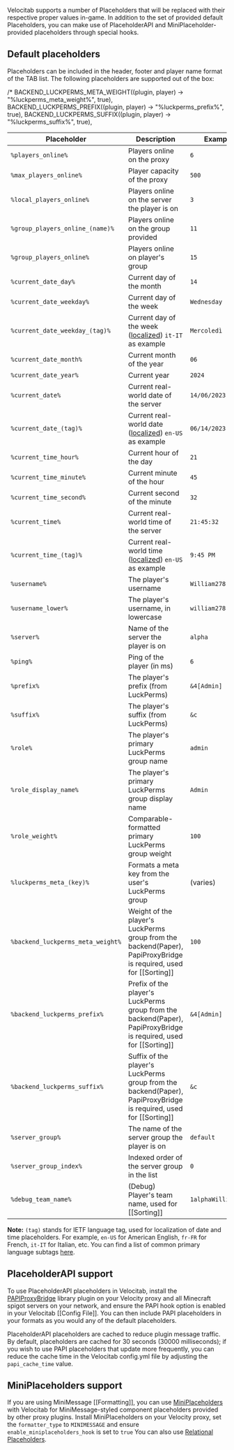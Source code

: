 Velocitab supports a number of Placeholders that will be replaced with their respective proper values in-game. In addition to the set of provided default Placeholders, you can make use of PlaceholderAPI and MiniPlaceholder-provided placeholders through special hooks.

## Default placeholders
Placeholders can be included in the header, footer and player name format of the TAB list. The following placeholders are supported out of the box:

/*
BACKEND_LUCKPERMS_META_WEIGHT((plugin, player) -> "%luckperms_meta_weight%", true),
BACKEND_LUCKPERMS_PREFIX((plugin, player) -> "%luckperms_prefix%", true),
BACKEND_LUCKPERMS_SUFFIX((plugin, player) -> "%luckperms_suffix%", true),

| Placeholder                       | Description                                                                                                                                       | Example            |
|-----------------------------------|---------------------------------------------------------------------------------------------------------------------------------------------------|--------------------|
| `%players_online%`                | Players online on the proxy                                                                                                                       | `6`                |
| `%max_players_online%`            | Player capacity of the proxy                                                                                                                      | `500`              |
| `%local_players_online%`          | Players online on the server the player is on                                                                                                     | `3`                |
| `%group_players_online_(name)%`   | Players online on the group provided                                                                                                              | `11`               |
| `%group_players_online%`          | Players online on player's group                                                                                                                  | `15`               |
| `%current_date_day%`              | Current day of the month                                                                                                                          | `14`               |
| `%current_date_weekday%`          | Current day of the week                                                                                                                           | `Wednesday`        |
| `%current_date_weekday_(tag)%`    | Current day of the week ([localized](https://en.wikipedia.org/wiki/IETF_language_tag#List_of_common_primary_language_subtags)) `it-IT` as example | `Mercoledì`        |
| `%current_date_month%`            | Current month of the year                                                                                                                         | `06`               |
| `%current_date_year%`             | Current year                                                                                                                                      | `2024`             |
| `%current_date%`                  | Current real-world date of the server                                                                                                             | `14/06/2023`       |
| `%current_date_(tag)%`            | Current real-world date ([localized](https://en.wikipedia.org/wiki/IETF_language_tag#List_of_common_primary_language_subtags)) `en-US` as example | `06/14/2023`       |
| `%current_time_hour%`             | Current hour of the day                                                                                                                           | `21`               |
| `%current_time_minute%`           | Current minute of the hour                                                                                                                        | `45`               |
| `%current_time_second%`           | Current second of the minute                                                                                                                      | `32`               |
| `%current_time%`                  | Current real-world time of the server                                                                                                             | `21:45:32`         |
| `%current_time_(tag)%`            | Current real-world time ([localized](https://en.wikipedia.org/wiki/IETF_language_tag#List_of_common_primary_language_subtags)) `en-US` as example | `9:45 PM`          |
| `%username%`                      | The player's username                                                                                                                             | `William278`       |
| `%username_lower%`                | The player's username, in lowercase                                                                                                               | `william278`       |
| `%server%`                        | Name of the server the player is on                                                                                                               | `alpha`            |
| `%ping%`                          | Ping of the player (in ms)                                                                                                                        | `6`                |
| `%prefix%`                        | The player's prefix (from LuckPerms)                                                                                                              | `&4[Admin]`        |
| `%suffix%`                        | The player's suffix (from LuckPerms)                                                                                                              | `&c `              |
| `%role%`                          | The player's primary LuckPerms group name                                                                                                         | `admin`            |
| `%role_display_name%`             | The player's primary LuckPerms group display name                                                                                                 | `Admin`            |
| `%role_weight%`                   | Comparable-formatted primary LuckPerms group weight                                                                                               | `100`              |
| `%luckperms_meta_(key)%`          | Formats a meta key from the user's LuckPerms group                                                                                                | (varies)           |
| `%backend_luckperms_meta_weight%` | Weight of the player's LuckPerms group from the backend(Paper), PapiProxyBridge is required, used for [[Sorting]]                                 | `100`              |
| `%backend_luckperms_prefix%`      | Prefix of the player's LuckPerms group from the backend(Paper), PapiProxyBridge is required, used for [[Sorting]]                                 | `&4[Admin]`        |
| `%backend_luckperms_suffix%`      | Suffix of the player's LuckPerms group from the backend(Paper), PapiProxyBridge is required, used for [[Sorting]]                                 | `&c `              |
| `%server_group%`                  | The name of the server group the player is on                                                                                                     | `default`          |
| `%server_group_index%`            | Indexed order of the server group in the list                                                                                                     | `0`                |
| `%debug_team_name%`               | (Debug) Player's team name, used for [[Sorting]]                                                                                                  | `1alphaWilliam278` |

**Note:** `(tag)` stands for IETF language tag, used for localization of date and time placeholders. For example, `en-US` for American English, `fr-FR` for French, `it-IT` for Italian, etc.
You can find a list of common primary language subtags [here](https://en.wikipedia.org/wiki/IETF_language_tag#List_of_common_primary_language_subtags).


## PlaceholderAPI support
To use PlaceholderAPI placeholders in Velocitab, install the [PAPIProxyBridge](https://modrinth.com/plugin/papiproxybridge) library plugin on your Velocity proxy and all Minecraft spigot servers on your network, and ensure the PAPI hook option is enabled in your Velocitab [[Config File]]. You can then include PAPI placeholders in your formats as you would any of the default placeholders.

PlaceholderAPI placeholders are cached to reduce plugin message traffic. By default, placeholders are cached for 30 seconds (30000 milliseconds); if you wish to use PAPI placeholders that update more frequently, you can reduce the cache time in the Velocitab config.yml file by adjusting the `papi_cache_time` value.

## MiniPlaceholders support
If you are using MiniMessage [[Formatting]], you can use [MiniPlaceholders](https://github.com/MiniPlaceholders/MiniPlaceholders) with Velocitab for MiniMessage-styled component placeholders provided by other proxy plugins. Install MiniPlaceholders on your Velocity proxy, set the `formatter_type` to `MINIMESSAGE` and ensure `enable_miniplaceholders_hook` is set to `true`
You can also use [Relational Placeholders](Relational-Placeholders).